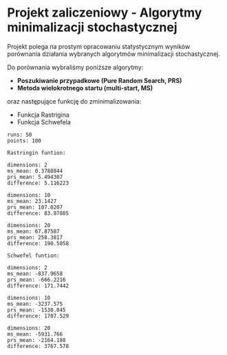 # Projekt zaliczeniowy - Algorytmy minimalizacji stochastycznej
Projekt polega na prostym opracowaniu statystycznym wyników porównania działania wybranych algorytmów minimalizacji stochastycznej.

Do porównania wybraliśmy poniższe algorytmy:
- **Poszukiwanie przypadkowe (Pure Random Search, PRS)**
- **Metoda wielokrotnego startu (multi-start, MS)**

oraz następujące funkcję do zminimalizowania:
- Funkcja Rastrigina
- Funkcja Schwefela
```
runs: 50 
points: 100 

Rastringin funtion:

dimensions: 2 
ms_mean: 0.3780844 
prs_mean: 5.494307 
difference: 5.116223 

dimensions: 10 
ms_mean: 23.1427 
prs_mean: 107.0207 
difference: 83.87805 

dimensions: 20 
ms_mean: 67.87587 
prs_mean: 258.3817 
difference: 190.5058 

Schwefel funtion:

dimensions: 2 
ms_mean: -837.9658 
prs_mean: -666.2216 
difference: 171.7442 

dimensions: 10 
ms_mean: -3237.575 
prs_mean: -1530.045 
difference: 1707.529 

dimensions: 20 
ms_mean: -5931.766 
prs_mean: -2164.188 
difference: 3767.578
```
